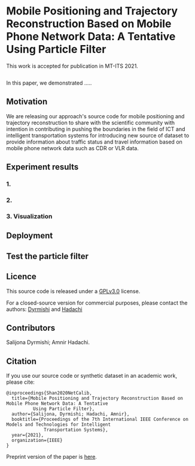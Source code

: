 # Mobile Positioning and Trajectory Reconstruction Based on Mobile Phone Network Data: A Tentative Using Particle Filter

This work is accepted for publication in MT-ITS 2021.

<img src="">

In this paper, we demonstrated .....

## Motivation
We are releasing our approach's source code for mobile positioning and trajectory reconstruction to share with the scientific community with intention in contributing in pushing the boundaries in the field of ICT and intelligent transportation systems for introducing new source of dataset to provide information about traffic status and travel information based on mobile phone network data such as CDR or VLR data. 

## Experiment results
### 1. 


### 2. 


### 3. Visualization

## Deployment


## Test the particle filter

## Licence 
This source code is released under a [GPLv3.0](https://github.com/simonwu53/NetCalib-Lidar-Camera-Auto-calibration/blob/master/LICENSE) license. 

For a closed-source version for commercial purposes, please contact the authors: [Dyrmishi](mailto:salijona.dyrmishi@uni.lu) and [Hadachi](mailto:hadachi@ut.ee)


## Contributors
Salijona Dyrmishi; Amnir Hadachi.  

## Citation 
If you use our source code or synthetic dataset in an academic work, please cite:
```
@inproceedings{Shan2020NetCalib,
  title={Mobile Positioning and Trajectory Reconstruction Based on Mobile Phone Network Data: A Tentative 
          Using Particle Filter},
  author={Salijona, Dyrmishi; Hadachi, Amnir},
  booktitle={Proceedings of the 7th International IEEE Conference on Models and Technologies for Intelligent
              Transportation Systems},
  year={2021},
  organization={IEEE}
}
```

Preprint version of the paper is [here]().


